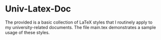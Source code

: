 # Univ-Latex-Doc
The provided is a basic collection of LaTeX styles that I routinely apply to my university-related documents. The file main.tex demonstrates a sample usage of these styles.
